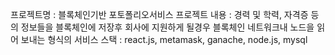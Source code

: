 프로젝트명 : 블록체인기반 포토폴리오서비스
프로젝트 내용 : 경력 및 학력, 자격증 등의 정보들을 블록체인에 저장후
회사에 지원하게 될경우 블록체인 네트워크내 노드을 읽어 보내는 형식의 서비스
스택 : react.js, metamask, ganache, node.js, mysql
